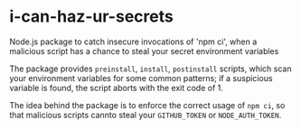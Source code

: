 # i-can-haz-ur-secrets

Node.js package to catch insecure invocations of 'npm ci', when a malicious script has a chance to steal your secret environment variables

The package provides `preinstall`, `install`, `postinstall` scripts, which scan your environment variables for some common patterns; if a suspicious variable is found, the script aborts with the exit code of 1.

The idea behind the package is to enforce the correct usage of `npm ci`, so that malicious scripts cannto steal your `GITHUB_TOKEN` or `NODE_AUTH_TOKEN`.
